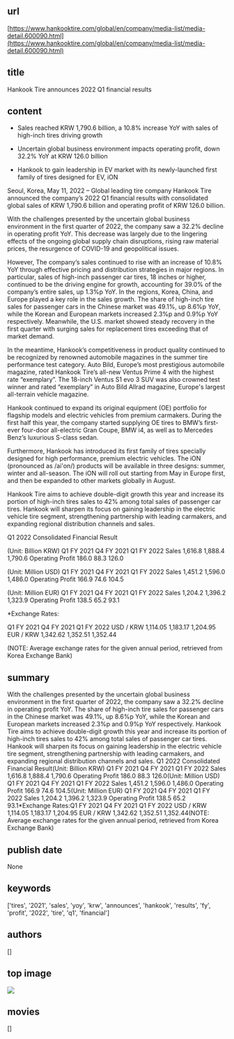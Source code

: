 ## url
[https://www.hankooktire.com/global/en/company/media-list/media-detail.600090.html](https://www.hankooktire.com/global/en/company/media-list/media-detail.600090.html)
## title
Hankook Tire announces 2022 Q1 financial results
## content
- Sales reached KRW 1,790.6 billion, a 10.8% increase YoY with sales of high-inch tires driving growth

- Uncertain global business environment impacts operating profit, down 32.2% YoY at KRW 126.0 billion

- Hankook to gain leadership in EV market with its newly-launched first family of tires designed for EV, iON

Seoul, Korea, May 11, 2022 – Global leading tire company Hankook Tire announced the company’s 2022 Q1 financial results with consolidated global sales of KRW 1,790.6 billion and operating profit of KRW 126.0 billion.

With the challenges presented by the uncertain global business environment in the first quarter of 2022, the company saw a 32.2% decline in operating profit YoY. This decrease was largely due to the lingering effects of the ongoing global supply chain disruptions, rising raw material prices, the resurgence of COVID-19 and geopolitical issues.

However, The company’s sales continued to rise with an increase of 10.8% YoY through effective pricing and distribution strategies in major regions. In particular, sales of high-inch passenger car tires, 18 inches or higher, continued to be the driving engine for growth, accounting for 39.0% of the company’s entire sales, up 1.3%p YoY. In the regions, Korea, China, and Europe played a key role in the sales growth. The share of high-inch tire sales for passenger cars in the Chinese market was 49.1%, up 8.6%p YoY, while the Korean and European markets increased 2.3%p and 0.9%p YoY respectively. Meanwhile, the U.S. market showed steady recovery in the first quarter with surging sales for replacement tires exceeding that of market demand.

In the meantime, Hankook’s competitiveness in product quality continued to be recognized by renowned automobile magazines in the summer tire performance test category. Auto Bild, Europe’s most prestigious automobile magazine, rated Hankook Tire’s all-new Ventus Prime 4 with the highest rate “exemplary”. The 18-inch Ventus S1 evo 3 SUV was also crowned test winner and rated “exemplary” in Auto Bild Allrad magazine, Europe's largest all-terrain vehicle magazine.

Hankook continued to expand its original equipment (OE) portfolio for flagship models and electric vehicles from premium carmakers. During the first half this year, the company started supplying OE tires to BMW’s first-ever four-door all-electric Gran Coupe, BMW i4, as well as to Mercedes Benz’s luxurious S-class sedan.

Furthermore, Hankook has introduced its first family of tires specially designed for high performance, premium electric vehicles. The iON (pronounced as /ai'on/) products will be available in three designs: summer, winter and all-season. The iON will roll out starting from May in Europe first, and then be expanded to other markets globally in August.

Hankook Tire aims to achieve double-digit growth this year and increase its portion of high-inch tires sales to 42% among total sales of passenger car tires. Hankook will sharpen its focus on gaining leadership in the electric vehicle tire segment, strengthening partnership with leading carmakers, and expanding regional distribution channels and sales.

Q1 2022 Consolidated Financial Result

(Unit: Billion KRW) Q1 FY 2021 Q4 FY 2021 Q1 FY 2022 Sales 1,616.8 1,888.4 1,790.6 Operating Profit 186.0 88.3 126.0





(Unit: Million USD) Q1 FY 2021 Q4 FY 2021 Q1 FY 2022 Sales 1,451.2 1,596.0 1,486.0 Operating Profit 166.9 74.6 104.5





(Unit: Million EUR) Q1 FY 2021 Q4 FY 2021 Q1 FY 2022 Sales 1,204.2 1,396.2 1,323.9 Operating Profit 138.5 65.2 93.1





*Exchange Rates:

Q1 FY 2021 Q4 FY 2021 Q1 FY 2022 USD / KRW 1,114.05 1,183.17 1,204.95 EUR / KRW 1,342.62 1,352.51 1,352.44

(NOTE: Average exchange rates for the given annual period, retrieved from Korea Exchange Bank)








## summary
With the challenges presented by the uncertain global business environment in the first quarter of 2022, the company saw a 32.2% decline in operating profit YoY.
The share of high-inch tire sales for passenger cars in the Chinese market was 49.1%, up 8.6%p YoY, while the Korean and European markets increased 2.3%p and 0.9%p YoY respectively.
Hankook Tire aims to achieve double-digit growth this year and increase its portion of high-inch tires sales to 42% among total sales of passenger car tires.
Hankook will sharpen its focus on gaining leadership in the electric vehicle tire segment, strengthening partnership with leading carmakers, and expanding regional distribution channels and sales.
Q1 2022 Consolidated Financial Result(Unit: Billion KRW) Q1 FY 2021 Q4 FY 2021 Q1 FY 2022 Sales 1,616.8 1,888.4 1,790.6 Operating Profit 186.0 88.3 126.0(Unit: Million USD) Q1 FY 2021 Q4 FY 2021 Q1 FY 2022 Sales 1,451.2 1,596.0 1,486.0 Operating Profit 166.9 74.6 104.5(Unit: Million EUR) Q1 FY 2021 Q4 FY 2021 Q1 FY 2022 Sales 1,204.2 1,396.2 1,323.9 Operating Profit 138.5 65.2 93.1*Exchange Rates:Q1 FY 2021 Q4 FY 2021 Q1 FY 2022 USD / KRW 1,114.05 1,183.17 1,204.95 EUR / KRW 1,342.62 1,352.51 1,352.44(NOTE: Average exchange rates for the given annual period, retrieved from Korea Exchange Bank)
## publish date
None
## keywords
['tires', '2021', 'sales', 'yoy', 'krw', 'announces', 'hankook', 'results', 'fy', 'profit', '2022', 'tire', 'q1', 'financial']
## authors
[]
## top image
![](https://www.hankooktire.com/content/dam/hankooktire/global/link_thumb_white.jpg)
## movies
[]
